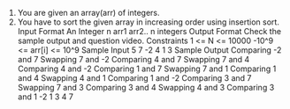 1. You are given an array(arr) of integers.
2. You have to sort the given array in increasing order using insertion sort.
   Input Format
   An Integer n
   arr1
   arr2..
   n integers
   Output Format
   Check the sample output and question video.
   Constraints
   1 <= N <= 10000
   -10^9 <= arr[i] <= 10^9
   Sample Input
   5
   7
   -2
   4
   1
   3
   Sample Output
   Comparing -2 and 7
   Swapping 7 and -2
   Comparing 4 and 7
   Swapping 7 and 4
   Comparing 4 and -2
   Comparing 1 and 7
   Swapping 7 and 1
   Comparing 1 and 4
   Swapping 4 and 1
   Comparing 1 and -2
   Comparing 3 and 7
   Swapping 7 and 3
   Comparing 3 and 4
   Swapping 4 and 3
   Comparing 3 and 1
   -2
   1
   3
   4
   7
